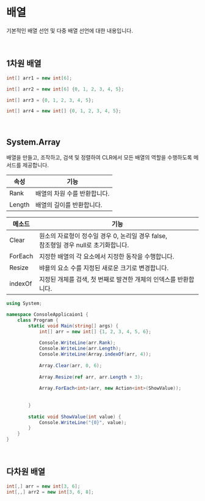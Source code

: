 # 배열

기본적인 배열 선언 및 다중 배열 선언에 대한 내용입니다.

<br>

## 1차원 배열

```c#
int[] arr1 = new int[6];

int[] arr2 = new int[6] {0, 1, 2, 3, 4, 5};

int[] arr3 = {0, 1, 2, 3, 4, 5};

int[] arr4 = new int[] {0, 1, 2, 3, 4, 5};
```

<br>

## System.Array

배열을 만들고, 조작하고, 검색 및 정렬하여 CLR에서 모든 배열의 역할을 수행하도록 메서드를 제공합니다.

| 속성   | **기능**                     |
| ------ | ---------------------------- |
| Rank   | 배열의 차원 수를 반환합니다. |
| Length | 배열의 길이를 반환합니다.    |

| 메소드  | 기능                                                         |
| ------- | ------------------------------------------------------------ |
| Clear   | 원소의 자료형이 정수일 경우 0, 논리일 경우 false, <br />참조형일 경우 null로 초기화합니다. |
| ForEach | 지정한 배열의 각 요소에서 지정한 동작을 수행합니다.          |
| Resize  | 뱌욜의 요소 수를 지정된 새로운 크기로 변경합니다.            |
| indexOf | 지정된 개체를 검색, 첫 번째로 발견한 개체의 인덱스를 반환합니다. |

```C#
using System;

namespace ConsoleApplicaion1 {
    class Program {
        static void Main(string[] args) {
            int[] arr = new int[] {1, 2, 3, 4, 5, 6};
            
            Console.WriteLine(arr.Rank);
            Console.WriteLine(arr.Length);
            Console.WriteLine(Array.indexOf(arr, 4));
            
            Array.Clear(arr, 0, 6);
            
            Array.Resize(ref arr, arr.Length + 3);
            
            Array.ForEach<int>(arr, new Action<int>(ShowValue));
            
            
        }
        
        static void ShowValue(int value) {
            Console.WriteLine("{0}", value);
        }
    }
}
```

<br>

## 다차원 배열

```c#
int[,] arr = new int[3, 6];	
int[,,] arr2 = new int[3, 6, 8];
```


